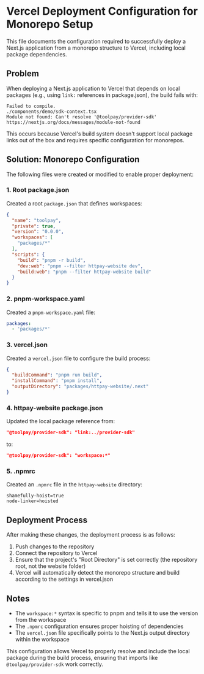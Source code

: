 # Vercel Deployment Configuration for Monorepo Setup

This file documents the configuration required to successfully deploy a Next.js application from a monorepo structure to Vercel, including local package dependencies.

## Problem

When deploying a Next.js application to Vercel that depends on local packages (e.g., using `link:` references in package.json), the build fails with:

```
Failed to compile.
./components/demo/sdk-context.tsx
Module not found: Can't resolve '@toolpay/provider-sdk'
https://nextjs.org/docs/messages/module-not-found
```

This occurs because Vercel's build system doesn't support local package links out of the box and requires specific configuration for monorepos.

## Solution: Monorepo Configuration

The following files were created or modified to enable proper deployment:

### 1. Root package.json

Created a root `package.json` that defines workspaces:

```json
{
  "name": "toolpay",
  "private": true,
  "version": "0.0.0",
  "workspaces": [
    "packages/*"
  ],
  "scripts": {
    "build": "pnpm -r build",
    "dev:web": "pnpm --filter httpay-website dev",
    "build:web": "pnpm --filter httpay-website build"
  }
}
```

### 2. pnpm-workspace.yaml

Created a `pnpm-workspace.yaml` file:

```yaml
packages:
  - 'packages/*'
```

### 3. vercel.json

Created a `vercel.json` file to configure the build process:

```json
{
  "buildCommand": "pnpm run build",
  "installCommand": "pnpm install",
  "outputDirectory": "packages/httpay-website/.next"
}
```

### 4. httpay-website package.json

Updated the local package reference from:

```json
"@toolpay/provider-sdk": "link:../provider-sdk"
```

to:

```json
"@toolpay/provider-sdk": "workspace:*"
```

### 5. .npmrc

Created an `.npmrc` file in the `httpay-website` directory:

```
shamefully-hoist=true
node-linker=hoisted
```

## Deployment Process

After making these changes, the deployment process is as follows:

1. Push changes to the repository
2. Connect the repository to Vercel
3. Ensure that the project's "Root Directory" is set correctly (the repository root, not the website folder)
4. Vercel will automatically detect the monorepo structure and build according to the settings in vercel.json

## Notes

- The `workspace:*` syntax is specific to pnpm and tells it to use the version from the workspace
- The `.npmrc` configuration ensures proper hoisting of dependencies
- The `vercel.json` file specifically points to the Next.js output directory within the workspace

This configuration allows Vercel to properly resolve and include the local package during the build process, ensuring that imports like `@toolpay/provider-sdk` work correctly.
